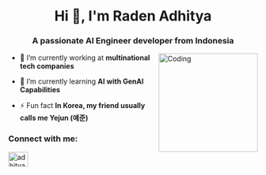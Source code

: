 <h1 align="center">Hi 👋, I'm Raden Adhitya</h1>
<h3 align="center">A passionate AI Engineer developer from Indonesia</h3>
<img align="right" alt="Coding" width="200" src="https://miro.medium.com/max/1360/1*nWQ_U5NKEfNeGCTfh_2-Mw.gif">

- 🔭 I’m currently working at **multinational tech companies**

- 🌱 I’m currently learning **AI with GenAI Capabilities**

- ⚡ Fun fact **In Korea, my friend usually calls me Yejun (예준)**

<h3 align="left">Connect with me:</h3>
<p align="left">
<a href="https://linkedin.com/in/adhityaraar" target="blank"><img align="center" src="https://raw.githubusercontent.com/rahuldkjain/github-profile-readme-generator/master/src/images/icons/Social/linked-in-alt.svg" alt="adhityaraar" height="30" width="40" /></a>
</p>
